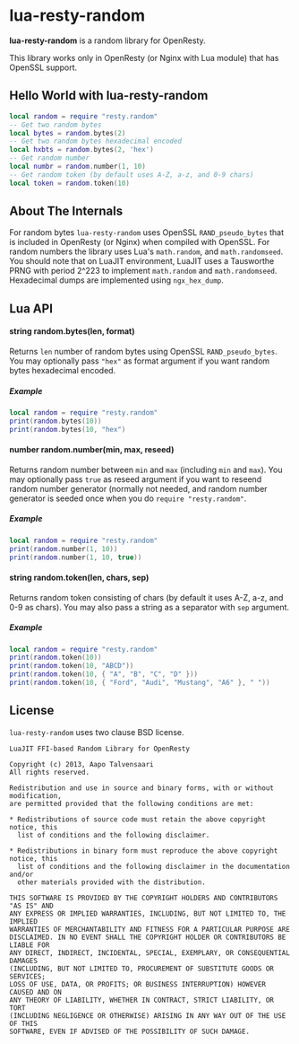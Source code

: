 lua-resty-random
================

**lua-resty-random** is a random library for OpenResty.

This library works only in OpenResty (or Nginx with Lua module) that has OpenSSL support.

## Hello World with lua-resty-random

```lua
local random = require "resty.random"
-- Get two random bytes
local bytes = random.bytes(2)
-- Get two random bytes hexadecimal encoded
local hxbts = random.bytes(2, 'hex')
-- Get random number
local numbr = random.number(1, 10)
-- Get random token (by default uses A-Z, a-z, and 0-9 chars)
local token = random.token(10)
```

## About The Internals

For random bytes `lua-resty-random` uses OpenSSL `RAND_pseudo_bytes` that is included in OpenResty (or Nginx) when compiled with OpenSSL. For random numbers the library uses Lua's `math.random`, and `math.randomseed`. You should note that on LuaJIT environment, LuaJIT uses a Tausworthe PRNG with period 2^223 to implement `math.random` and `math.randomseed`. Hexadecimal dumps are implemented using `ngx_hex_dump`.

## Lua API
#### string random.bytes(len, format)

Returns `len` number of random bytes using OpenSSL `RAND_pseudo_bytes`. You may optionally pass `"hex"` as format argument if you want random bytes hexadecimal encoded.

##### Example

```lua
local random = require "resty.random"
print(random.bytes(10))
print(random.bytes(10, "hex")
```

#### number random.number(min, max, reseed)

Returns random number between `min` and `max` (including `min` and `max`). You may optionally pass `true` as reseed argument if you want to reseend random number generator (normally not needed, and random number generator is seeded once when you do `require "resty.random"`.

##### Example

```lua
local random = require "resty.random"
print(random.number(1, 10))
print(random.number(1, 10, true))
```

#### string random.token(len, chars, sep)

Returns random token consisting of chars (by default it uses A-Z, a-z, and 0-9 as chars). You may also pass a string as a separator with `sep` argument.

##### Example

```lua
local random = require "resty.random"
print(random.token(10))
print(random.token(10, "ABCD"))
print(random.token(10, { "A", "B", "C", "D" }))
print(random.token(10, { "Ford", "Audi", "Mustang", "A6" }, " "))
```

## License

`lua-resty-random` uses two clause BSD license.

```
LuaJIT FFI-based Random Library for OpenResty

Copyright (c) 2013, Aapo Talvensaari
All rights reserved.

Redistribution and use in source and binary forms, with or without modification,
are permitted provided that the following conditions are met:

* Redistributions of source code must retain the above copyright notice, this
  list of conditions and the following disclaimer.

* Redistributions in binary form must reproduce the above copyright notice, this
  list of conditions and the following disclaimer in the documentation and/or
  other materials provided with the distribution.

THIS SOFTWARE IS PROVIDED BY THE COPYRIGHT HOLDERS AND CONTRIBUTORS "AS IS" AND
ANY EXPRESS OR IMPLIED WARRANTIES, INCLUDING, BUT NOT LIMITED TO, THE IMPLIED
WARRANTIES OF MERCHANTABILITY AND FITNESS FOR A PARTICULAR PURPOSE ARE
DISCLAIMED. IN NO EVENT SHALL THE COPYRIGHT HOLDER OR CONTRIBUTORS BE LIABLE FOR
ANY DIRECT, INDIRECT, INCIDENTAL, SPECIAL, EXEMPLARY, OR CONSEQUENTIAL DAMAGES
(INCLUDING, BUT NOT LIMITED TO, PROCUREMENT OF SUBSTITUTE GOODS OR SERVICES;
LOSS OF USE, DATA, OR PROFITS; OR BUSINESS INTERRUPTION) HOWEVER CAUSED AND ON
ANY THEORY OF LIABILITY, WHETHER IN CONTRACT, STRICT LIABILITY, OR TORT
(INCLUDING NEGLIGENCE OR OTHERWISE) ARISING IN ANY WAY OUT OF THE USE OF THIS
SOFTWARE, EVEN IF ADVISED OF THE POSSIBILITY OF SUCH DAMAGE.
```
